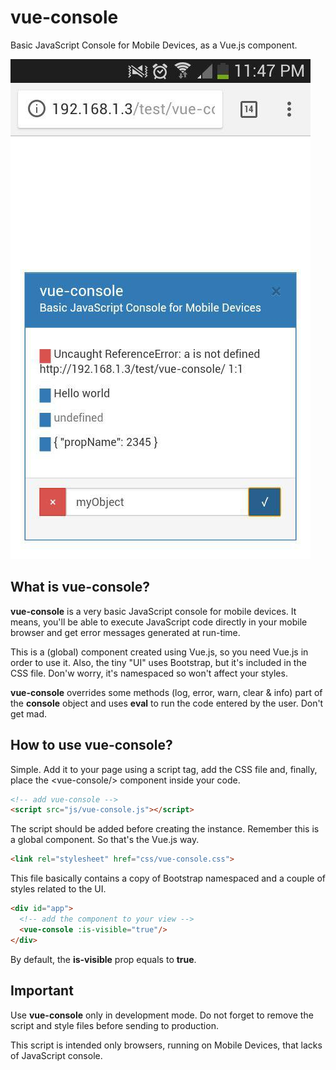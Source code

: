 # vue-console
Basic JavaScript Console for Mobile Devices, as a Vue.js component.

![](/images/vue-console-01.jpg)

## What is vue-console?
**vue-console** is a very basic JavaScript console for mobile devices. It means, you'll be able to execute JavaScript code directly in your mobile browser and get error messages generated at run-time.

This is a (global) component created using Vue.js, so you need Vue.js in order to use it. Also, the tiny "UI" uses Bootstrap, but it's included in the CSS file. Don'w worry, it's namespaced so won't affect your styles.

**vue-console** overrides some methods (log, error, warn, clear & info) part of the **console** object and uses **eval** to run the code entered by the user. Don't get mad.

## How to use vue-console?
Simple. Add it to your page using a script tag, add the CSS file and, finally, place the &lt;vue-console/&gt; component inside your code.

```html
<!-- add vue-console -->
<script src="js/vue-console.js"></script>
```
The script should be added before creating the instance. Remember this is a global component. So that's the Vue.js way.

```html
<link rel="stylesheet" href="css/vue-console.css">
```
This file basically contains a copy of Bootstrap namespaced and a couple of styles related to the UI.

```html
<div id="app">
  <!-- add the component to your view -->
  <vue-console :is-visible="true"/>
</div>
```
By default, the **is-visible** prop equals to **true**.

## Important
Use **vue-console** only in development mode. Do not forget to remove the script and style files before sending to production.

This script is intended only browsers, running on Mobile Devices, that lacks of JavaScript console.